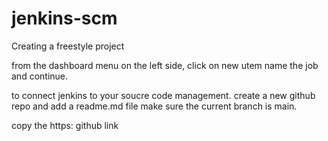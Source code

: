 # jenkins-scm

Creating a freestyle project

from the dashboard menu on the left side, click on new utem 
name the job and continue.

to connect jenkins to your soucre code management.
create a new github repo and add a readme.md file 
make sure the current branch is main. 

copy the https: github link
